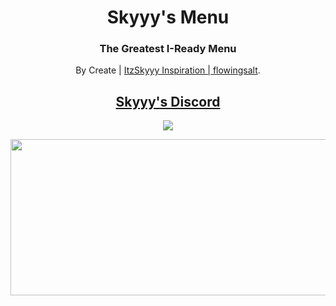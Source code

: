 <h1 align="center">Skyyy's Menu</h1>
<h3 align="center">The Greatest I-Ready Menu</h3>
<p align="center">By Create | <a href="https://github.com/ItzSkyyy/">ItzSkyyy Inspiration | <a href="https://github.com/flowingsalt">flowingsalt</a>.
<h2 align="center"><a href="https://discord.gg/DufFxxucHA">Skyyy's Discord</a></h2>

<p align="center">
        <a href="https://discord.gg/https://discord.gg/DufFxxucHA">
	       <img src="https://img.shields.io/discord/1082512666276401224?label=discord&logo=discord">
        </a>
</p>
<p align="center">
<img width="600" height="250" src="https://res.cloudinary.com/dvuzxoi9v/image/upload/v1678162087/Untitled_gv7yqc.png">
</p>
